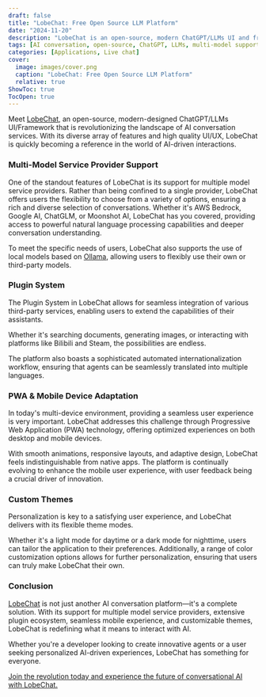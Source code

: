 ```yaml
---
draft: false
title: "LobeChat: Free Open Source LLM Platform"
date: "2024-11-20"
description: "LobeChat is an open-source, modern ChatGPT/LLMs UI and framework offering multi-model support, an extensive plugin system, PWA technology for seamless mobile adaptation, and customizable themes. It provides a complete, user-friendly solution for AI-driven interactions."
tags: [AI conversation, open-source, ChatGPT, LLMs, multi-model support, plugins, PWA, mobile adaptation, custom themes, conversational AI]
categories: [Applications, Live chat]
cover:
  image: images/cover.png
  caption: "LobeChat: Free Open Source LLM Platform"
  relative: true
ShowToc: true
TocOpen: true
---
```



Meet [LobeChat](https://octabyte.io/applications/live-chat/lobechat), an open\-source, modern\-designed ChatGPT/LLMs UI/Framework that is revolutionizing the landscape of AI conversation services. With its diverse array of features and high quality UI/UX, LobeChat is quickly becoming a reference in the world of AI\-driven interactions.

### **Multi\-Model Service Provider Support**

One of the standout features of LobeChat is its support for multiple model service providers. Rather than being confined to a single provider, LobeChat offers users the flexibility to choose from a variety of options, ensuring a rich and diverse selection of conversations. Whether it's AWS Bedrock, Google AI, ChatGLM, or Moonshot AI, LobeChat has you covered, providing access to powerful natural language processing capabilities and deeper conversation understanding.

To meet the specific needs of users, LobeChat also supports the use of local models based on [Ollama](https://ollama.ai/?ref=blog.octabyte.io), allowing users to flexibly use their own or third\-party models.

### **Plugin System**

The Plugin System in LobeChat allows for seamless integration of various third\-party services, enabling users to extend the capabilities of their assistants. 

Whether it's searching documents, generating images, or interacting with platforms like Bilibili and Steam, the possibilities are endless. 

The platform also boasts a sophisticated automated internationalization workflow, ensuring that agents can be seamlessly translated into multiple languages.

### **PWA \& Mobile Device Adaptation**

In today's multi\-device environment, providing a seamless user experience is very important. LobeChat addresses this challenge through Progressive Web Application (PWA) technology, offering optimized experiences on both desktop and mobile devices. 

With smooth animations, responsive layouts, and adaptive design, LobeChat feels indistinguishable from native apps. The platform is continually evolving to enhance the mobile user experience, with user feedback being a crucial driver of innovation.

### **Custom Themes**

Personalization is key to a satisfying user experience, and LobeChat delivers with its flexible theme modes. 

Whether it's a light mode for daytime or a dark mode for nighttime, users can tailor the application to their preferences. Additionally, a range of color customization options allows for further personalization, ensuring that users can truly make LobeChat their own.

### **Conclusion**

[LobeChat](https://octabyte.io/applications/live-chat/lobechat) is not just another AI conversation platform—it's a complete solution. With its support for multiple model service providers, extensive plugin ecosystem, seamless mobile experience, and customizable themes, LobeChat is redefining what it means to interact with AI. 

Whether you're a developer looking to create innovative agents or a user seeking personalized AI\-driven experiences, LobeChat has something for everyone. 

[Join the revolution today and experience the future of conversational AI with LobeChat.](https://octabyte.io/applications/live-chat/lobechat)




